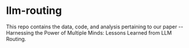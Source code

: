 # llm-routing
This repo contains the data, code, and analysis pertaining to our paper -- Harnessing the Power of Multiple Minds: Lessons Learned from LLM Routing.
